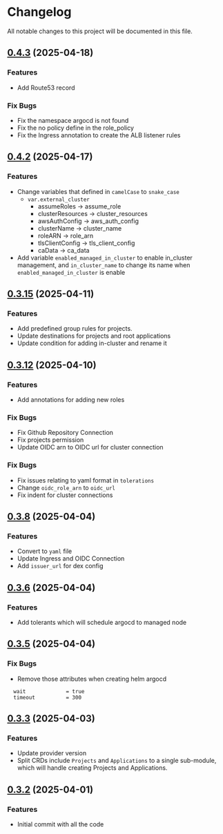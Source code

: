 # Changelog

All notable changes to this project will be documented in this file.

## [0.4.3]() (2025-04-18)

### Features

* Add Route53 record

### Fix Bugs

* Fix the namespace argocd is not found
* Fix the no policy define in the role_policy
* Fix the Ingress annotation to create the ALB listener rules

## [0.4.2]() (2025-04-17)

### Features

* Change variables that defined in `camelCase` to `snake_case`
  * `var.external_cluster`
    * assumeRoles -> assume_role
    * clusterResources -> cluster_resources
    * awsAuthConfig -> aws_auth_config
    * clusterName -> cluster_name
    * roleARN -> role_arn
    * tlsClientConfig -> tls_client_config
    * caData -> ca_data
* Add variable `enabled_managed_in_cluster` to enable in_cluster management, and `in_cluster_name` to change its name when `enabled_managed_in_cluster` is enable

## [0.3.15]() (2025-04-11)

### Features

* Add predefined group rules for projects.
* Update destinations for projects and root applications
* Update condition for adding in-cluster and rename it

## [0.3.12]() (2025-04-10)

### Features

* Add annotations for adding new roles

### Fix Bugs

* Fix Github Repository Connection
* Fix projects permission
* Update OIDC arn to OIDC url for cluster connection

### Fix Bugs

* Fix issues relating to yaml format in `tolerations`
* Change `oidc_role_arn` to `oidc_url`
* Fix indent for cluster connections

## [0.3.8]() (2025-04-04)

### Features

* Convert to `yaml` file
* Update Ingress and OIDC Connection
* Add `issuer_url` for dex config

## [0.3.6]() (2025-04-04)

### Features

* Add tolerants which will schedule argocd to managed node

## [0.3.5]() (2025-04-04)

### Fix Bugs

* Remove those attributes when creating helm argocd
```hcl
  wait             = true
  timeout          = 300
```

## [0.3.3]() (2025-04-03)

### Features

* Update provider version
* Split CRDs include `Projects` and `Applications` to a single sub-module, which will handle creating Projects and Applications.

## [0.3.2]() (2025-04-01)

### Features

* Initial commit with all the code
